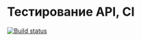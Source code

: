 # Тестирование API, CI
[![Build status](https://ci.appveyor.com/api/projects/status/2wy5m5q9e4lkj2lm?svg=true)](https://ci.appveyor.com/project/PavelPyanykh/aqa-31-hw-2-1-2-api-ci)

